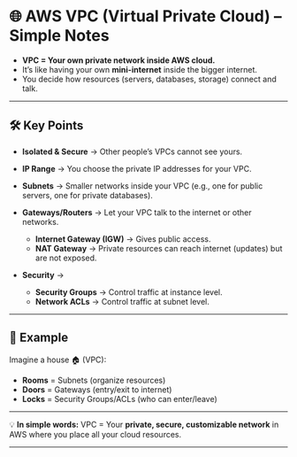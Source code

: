 

# 🌐 **AWS VPC (Virtual Private Cloud) – Simple Notes**

* **VPC = Your own private network inside AWS cloud.**
* It’s like having your own **mini-internet** inside the bigger internet.
* You decide how resources (servers, databases, storage) connect and talk.

---

## 🛠️ **Key Points**

* **Isolated & Secure** → Other people’s VPCs cannot see yours.
* **IP Range** → You choose the private IP addresses for your VPC.
* **Subnets** → Smaller networks inside your VPC (e.g., one for public servers, one for private databases).
* **Gateways/Routers** → Let your VPC talk to the internet or other networks.

  * **Internet Gateway (IGW)** → Gives public access.
  * **NAT Gateway** → Private resources can reach internet (updates) but are not exposed.
* **Security** →

  * **Security Groups** → Control traffic at instance level.
  * **Network ACLs** → Control traffic at subnet level.

---

## 📌 Example

Imagine a house 🏠 (VPC):

* **Rooms** = Subnets (organize resources)
* **Doors** = Gateways (entry/exit to internet)
* **Locks** = Security Groups/ACLs (who can enter/leave)

---

💡 **In simple words:**
VPC = Your **private, secure, customizable network** in AWS where you place all your cloud resources.

---

